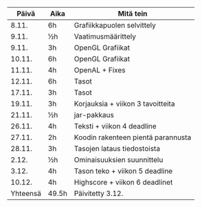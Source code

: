 |Päivä|Aika|Mitä tein|
|---|---|---|
|8.11.|6h|Grafiikkapuolen selvittely|
|9.11.|½h|Vaatimusmäärittely|
|9.11.|3h|OpenGL Grafiikat|
|10.11.|6h|OpenGL Grafiikat|
|11.11.|4h|OpenAL + Fixes|
|12.11.|6h|Tasot|
|17.11.|3h|Tasot|
|19.11.|3h|Korjauksia + viikon 3 tavoitteita|
|21.11.|½h|jar-pakkaus|
|26.11.|4h|Teksti + viikon 4 deadline|
|27.11.|2h|Koodin rakenteen pientä parannusta|
|28.11.|3h|Tasojen lataus tiedostoista|
|2.12.|½h|Ominaisuuksien suunnittelu|
|3.12.|4h|Tason teko + viikon 5 deadline|
|10.12.|4h|Highscore + viikon 6 deadlinet|
|Yhteensä|49.5h|Päivitetty 3.12.|
